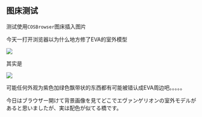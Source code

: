 ## 图床测试

测试使用`COSBrowser`图床插入图片

今天一打开浏览器以为什么地方修了EVA的室外模型

![](https://homepage-1259640364.cos.ap-hongkong.myqcloud.com/diary/2021/2021-09-08-1.png)

其实是

![](https://homepage-1259640364.cos.ap-hongkong.myqcloud.com/diary/2021/2021-09-08-2.png)

可能任何外观为紫色加绿色飘带状的东西都有可能被错认成EVA周边吧。。。。。



今日はブラウザー開けて背景画像を見てどこでエヴァンゲリオンの室外モデルがあると思いましたが、実は配色が似てる橋です。
